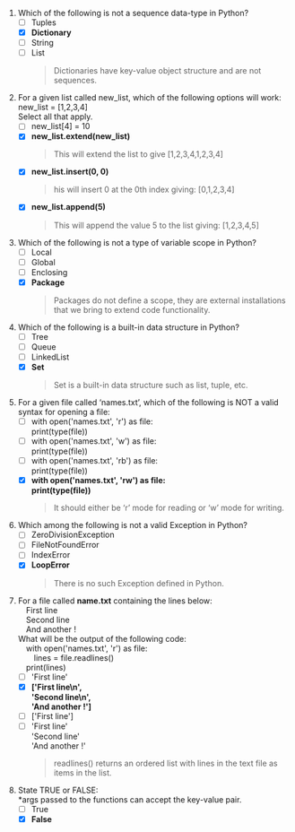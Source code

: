 1. Which of the following is not a sequence data-type in Python?
    - [ ] Tuples
    - [x] **Dictionary**
    - [ ] String
    - [ ] List
        > Dictionaries have key-value object structure and are not sequences. 

2. For a given list called new_list, which of the following options will work:
<br/>new_list = [1,2,3,4]
<br/>Select all that apply.
    - [ ] new_list[4] = 10
    - [x] **new_list.extend(new_list)**
        > This will extend the list to give [1,2,3,4,1,2,3,4]
    - [x] **new_list.insert(0, 0)**
        > his will insert 0 at the 0th index giving: [0,1,2,3,4]
    - [x] **new_list.append(5)**
        > This will append the value 5 to the list giving: [1,2,3,4,5]

3. Which of the following is not a type of variable scope in Python? 
    - [ ] Local
    - [ ] Global
    - [ ] Enclosing
    - [x] **Package**
        > Packages do not define a scope, they are external installations that we bring to extend code functionality.

4. Which of the following is a built-in data structure in Python?
    - [ ] Tree
    - [ ] Queue
    - [ ] LinkedList
    - [x] **Set**
        > Set is a built-in data structure such as list, tuple, etc.

5. For a given file called ‘names.txt’, which of the following is NOT a valid syntax for opening a file:
    - [ ] with open('names.txt', 'r') as file:<br/>print(type(file))
    - [ ] with open('names.txt', 'w') as file:<br/>print(type(file))
    - [ ] with open('names.txt', 'rb') as file:<br/>print(type(file))
    - [x] **with open('names.txt', 'rw') as file:<br/>print(type(file))**
        >  It should either be ‘r’ mode for reading or ‘w’ mode for writing.

6. Which among the following is not a valid Exception in Python?
    - [ ] ZeroDivisionException
    - [ ] FileNotFoundError
    - [ ] IndexError
    - [x] **LoopError**
        > There is no such Exception defined in Python.

7. For a file called **name.txt** containing the lines below:
<br/>&emsp;First line<br/>&emsp;Second line<br/>&emsp;And another !<br/>What will be the output of the following code:<br/>&emsp;with open('names.txt', 'r') as file:<br/>&emsp;&emsp;lines = file.readlines()<br/>&emsp;print(lines)<br/>
    - [ ] 'First line'
    - [x] **['First line\n',<br/>'Second line\n',<br/>'And another !']**
    - [ ] ['First line']
    - [ ] 'First line'<br/>'Second line'<br/>'And another !'
        > readlines() returns an ordered list with lines in the text file as items in the list. 
    
8. State TRUE or FALSE:<br/>*args passed to the functions can accept the key-value pair.
    - [ ] True
    - [x] **False**